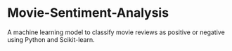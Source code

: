 # Movie-Sentiment-Analysis
A machine learning model to classify movie reviews as positive or negative using Python and Scikit-learn.
